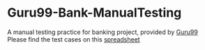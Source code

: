 # Guru99-Bank-ManualTesting

A manual testing practice for banking project, provided by [Guru99](https://www.guru99.com/live-testing-project.html)
<br> Please find the test cases on this [spreadsheet](https://docs.google.com/spreadsheets/d/1Tgdv088YqnsP4tMJcDsenYDonVu-9DfyFPy9Lh9gRQ0/edit?usp=sharing)

